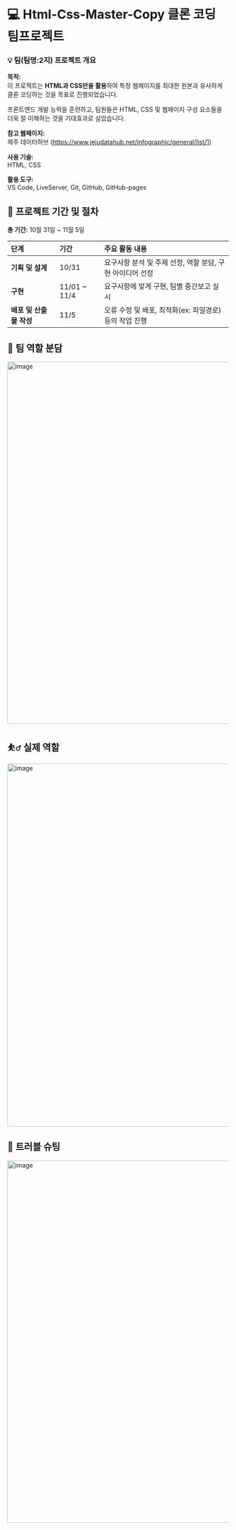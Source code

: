 # 💻 Html-Css-Master-Copy 클론 코딩 팀프로젝트

 

### 💡 팀(팀명:2지) 프로젝트 개요  

  
**목적:**  
이 프로젝트는 **HTML과 CSS만을 활용**하여 특정 웹페이지를 최대한 원본과 유사하게 클론 코딩하는 것을 목표로 진행되었습니다.    

프론트엔드 개발 능력을 훈련하고, 팀원들은 HTML, CSS 및 웹페이지 구성 요소들을 더욱 잘 이해하는 것을 기대효과로 삼았습니다.

**참고 웹페이지:**  
제주 데이터허브 (https://www.jejudatahub.net/infographic/general/list/1)  

**사용 기술:**  
HTML, CSS  

**활용 도구:**  
VS Code, LiveServer, Git, GitHub, GitHub-pages      


## 📅 프로젝트 기간 및 절차

**총 기간:** 10월 31일 ~ 11월 5일

| 단계 | 기간 | 주요 활동 내용 |
| :--- | :--- | :--- |
| **기획 및 설계** | 10/31 | 요구사항 분석 및 주제 선정, 역할 분담, 구현 아이디어 선정 |
| **구현** | 11/01 ~ 11/4 | 요구사항에 맞게 구현, 팀별 중간보고 실시 |
| **배포 및 산출물 작성** |11/5 | 오류 수정 및 배포, 최적화(ex: 파일경로) 등의 작업 진행 |



## 🤝 팀 역할 분담

<img width="1542" height="822" alt="image" src="https://github.com/user-attachments/assets/fac65f67-b634-4ce8-bb47-461a41de1da2" />



## ⛹️‍♂️ 실제 역할

<img width="1500" height="824" alt="image" src="https://github.com/user-attachments/assets/6a3d2acb-fae1-4e78-8866-a534650fd64a" />



## 🔗 트러블 슈팅

<img width="1540" height="822" alt="image" src="https://github.com/user-attachments/assets/879c73b5-89aa-427f-8fb9-c8dbfd05551c" />  




        












